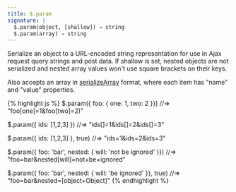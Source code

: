 ```yaml
---
title: $.param
signature: |
  $.param(object, [shallow]) ⇒ string
  $.param(array) ⇒ string
---
```


Serialize an object to a URL-encoded string representation for use in Ajax
request query strings and post data. If shallow is set, nested objects are
not serialized and nested array values won't use square brackets on their keys.

Also accepts an array in [serializeArray](#serializeArray) format, where each
item has "name" and "value" properties.

{% highlight js %}
$.param({ foo: { one: 1, two: 2 }})
//=> "foo[one]=1&foo[two]=2)"

$.param({ ids: [1,2,3] })
//=> "ids[]=1&ids[]=2&ids[]=3"

$.param({ ids: [1,2,3] }, true)
//=> "ids=1&ids=2&ids=3"

$.param({ foo: 'bar', nested: { will: 'not be ignored' }})
//=> "foo=bar&nested[will]=not+be+ignored"

$.param({ foo: 'bar', nested: { will: 'be ignored' }}, true)
//=> "foo=bar&nested=[object+Object]"
{% endhighlight %}
